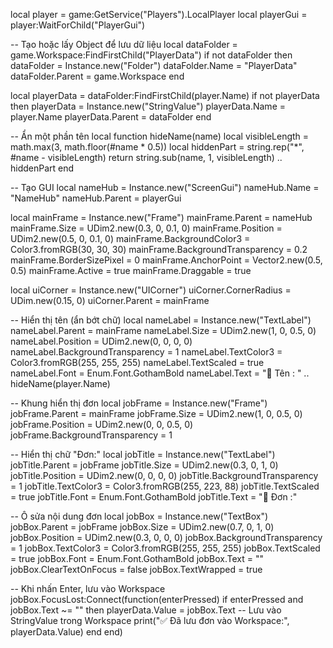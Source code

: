 local player = game:GetService("Players").LocalPlayer
local playerGui = player:WaitForChild("PlayerGui")

-- Tạo hoặc lấy Object để lưu dữ liệu
local dataFolder = game.Workspace:FindFirstChild("PlayerData")
if not dataFolder then
    dataFolder = Instance.new("Folder")
    dataFolder.Name = "PlayerData"
    dataFolder.Parent = game.Workspace
end

local playerData = dataFolder:FindFirstChild(player.Name)
if not playerData then
    playerData = Instance.new("StringValue")
    playerData.Name = player.Name
    playerData.Parent = dataFolder
end

-- Ẩn một phần tên
local function hideName(name)
    local visibleLength = math.max(3, math.floor(#name * 0.5))
    local hiddenPart = string.rep("*", #name - visibleLength)
    return string.sub(name, 1, visibleLength) .. hiddenPart
end

-- Tạo GUI
local nameHub = Instance.new("ScreenGui")
nameHub.Name = "NameHub"
nameHub.Parent = playerGui

local mainFrame = Instance.new("Frame")
mainFrame.Parent = nameHub
mainFrame.Size = UDim2.new(0.3, 0, 0.1, 0)
mainFrame.Position = UDim2.new(0.5, 0, 0.1, 0)
mainFrame.BackgroundColor3 = Color3.fromRGB(30, 30, 30)
mainFrame.BackgroundTransparency = 0.2
mainFrame.BorderSizePixel = 0
mainFrame.AnchorPoint = Vector2.new(0.5, 0.5)
mainFrame.Active = true
mainFrame.Draggable = true

local uiCorner = Instance.new("UICorner")
uiCorner.CornerRadius = UDim.new(0.15, 0)
uiCorner.Parent = mainFrame

-- Hiển thị tên (ẩn bớt chữ)
local nameLabel = Instance.new("TextLabel")
nameLabel.Parent = mainFrame
nameLabel.Size = UDim2.new(1, 0, 0.5, 0)
nameLabel.Position = UDim2.new(0, 0, 0, 0)
nameLabel.BackgroundTransparency = 1
nameLabel.TextColor3 = Color3.fromRGB(255, 255, 255)
nameLabel.TextScaled = true
nameLabel.Font = Enum.Font.GothamBold
nameLabel.Text = "👤 Tên : " .. hideName(player.Name)

-- Khung hiển thị đơn
local jobFrame = Instance.new("Frame")
jobFrame.Parent = mainFrame
jobFrame.Size = UDim2.new(1, 0, 0.5, 0)
jobFrame.Position = UDim2.new(0, 0, 0.5, 0)
jobFrame.BackgroundTransparency = 1

-- Hiển thị chữ "Đơn:"
local jobTitle = Instance.new("TextLabel")
jobTitle.Parent = jobFrame
jobTitle.Size = UDim2.new(0.3, 0, 1, 0)
jobTitle.Position = UDim2.new(0, 0, 0, 0)
jobTitle.BackgroundTransparency = 1
jobTitle.TextColor3 = Color3.fromRGB(255, 223, 88)
jobTitle.TextScaled = true
jobTitle.Font = Enum.Font.GothamBold
jobTitle.Text = "📌 Đơn :"

-- Ô sửa nội dung đơn
local jobBox = Instance.new("TextBox")
jobBox.Parent = jobFrame
jobBox.Size = UDim2.new(0.7, 0, 1, 0)
jobBox.Position = UDim2.new(0.3, 0, 0, 0)
jobBox.BackgroundTransparency = 1
jobBox.TextColor3 = Color3.fromRGB(255, 255, 255)
jobBox.TextScaled = true
jobBox.Font = Enum.Font.GothamBold
jobBox.Text = ""
jobBox.ClearTextOnFocus = false
jobBox.TextWrapped = true

-- Khi nhấn Enter, lưu vào Workspace
jobBox.FocusLost:Connect(function(enterPressed)
    if enterPressed and jobBox.Text ~= "" then
        playerData.Value = jobBox.Text  -- Lưu vào StringValue trong Workspace
        print("✅ Đã lưu đơn vào Workspace:", playerData.Value)
    end
end)
